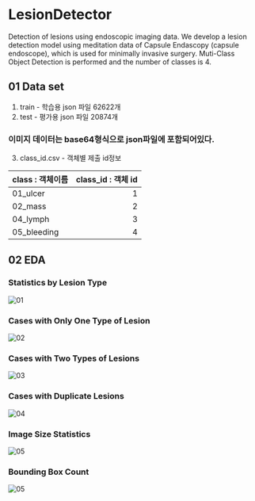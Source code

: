 # LesionDetector
Detection of lesions using endoscopic imaging data. We develop a lesion detection model using meditation data of Capsule Endascopy (capsule endoscope), which is used for minimally invasive surgery. Muti-Class Object Detection is performed and the number of classes is 4.

## 01 Data set
1. train - 학습용 json 파일 62622개
2. test - 평가용 json 파일 20874개
### 이미지 데이터는 base64형식으로 json파일에 포함되어있다.
3. class_id.csv - 객체별 제출 id정보

| class : 객체이름| class_id : 객체 id|
| --------------- |----------:| 
| 01_ulcer      |1|
| 02_mass       | 2| 
| 04_lymph      |3|
| 05_bleeding   |4|

## 02 EDA

### Statistics by Lesion Type
![01](https://github.com/hyeseon-cpu/first/assets/128684012/9172a30a-787f-43bd-9071-aadc50775c33)
### Cases with Only One Type of Lesion
![02](https://github.com/hyeseon-cpu/first/assets/128684012/de157e81-8ef0-4428-b291-395f1860e843)
### Cases with Two Types of Lesions
![03](https://github.com/hyeseon-cpu/first/assets/128684012/d9a9c62f-76ea-4cf1-b322-a4533fcc5195)
### Cases with Duplicate Lesions
![04](https://github.com/hyeseon-cpu/first/assets/128684012/7303be66-4c71-4f18-98b7-5659dd880c60)
### Image Size Statistics
![05](https://github.com/hyeseon-cpu/first/assets/128684012/8cdbbf8d-4abe-4ca7-8a05-4aa4699396d9.png)
### Bounding Box Count
![05](https://github.com/hyeseon-cpu/first/assets/128684012/8cdbbf8d-4abe-4ca7-8a05-4aa4699396d9.png)

